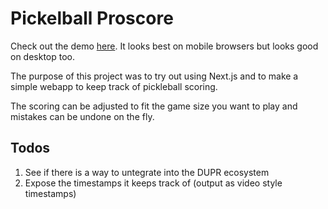 # Pickelball Proscore
 Check out the demo [here](https://pickleball-proscore.vercel.app). It looks best on mobile browsers but looks good on desktop too.
 
 The purpose of this project was to try out using Next.js and to make a simple webapp to keep track of pickleball scoring. 
 
 The scoring can be adjusted to fit the game size you want to play and mistakes can be undone on the fly. 
 
 ## Todos
 1. See if there is a way to untegrate into the DUPR ecosystem
 2. Expose the timestamps it keeps track of (output as video style timestamps)
